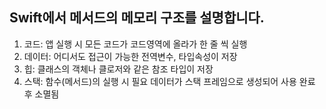 ## Swift에서 메서드의 메모리 구조를 설명합니다.

1. 코드: 앱 실행 시 모든 코드가 코드영역에 올라가 한 줄 씩 실행
2. 데이터: 어디서도 접근이 가능한 전역변수, 타입속성이 저장
3. 힙: 클래스의 객체나 클로저와 같은 참조 타입이 저장
4. 스택: 함수(메서드)의 실행 시 필요 데이터가 스택 프레임으로 생성되어 사용 완료 후 소멸됨